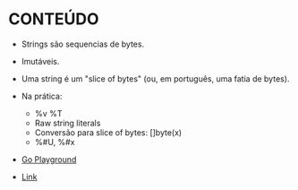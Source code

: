 # CONTEÚDO

- Strings são sequencias de bytes.
- Imutáveis.
- Uma string é um "slice of bytes" (ou, em português, uma fatia de bytes).
- Na prática:
    - %v %T
    - Raw string literals
    - Conversão para slice of bytes: []byte(x)
    - %#U, %#x



- [Go Playground](https://play.golang.org/p/dt2x1ies5b) 
- [Link](https://play.golang.org/p/PpDnspiyA_7)
